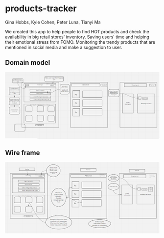 # products-tracker

Gina Hobbs, Kyle Cohen, Peter Luna, Tianyi Ma

We created this app to help people to find HOT products and check the availability in big retail stores' inventory. Saving users' time and helping their emotional stress from FOMO. Monitoring the trendy products that are mentioned in social media and make a suggestion to user. 
## Domain model
![domain_model](product-tracker-frontend/src/img/domain.png)

## Wire frame
![wireframe](product-tracker-frontend/src/img/wireframe.png)